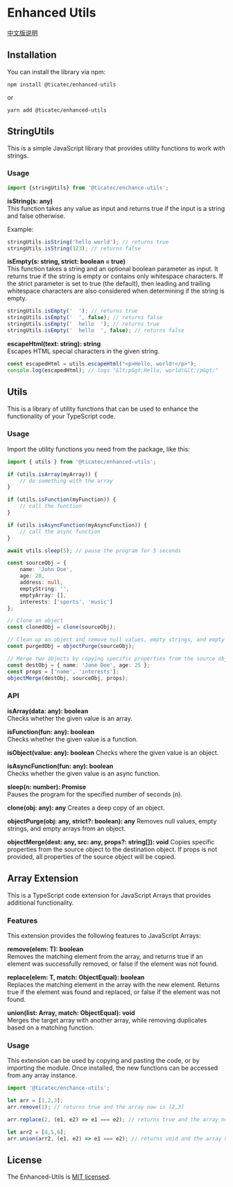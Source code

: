 # Enhanced Utils

[中文版说明](https://github.com/ticatec/web-library/blob/main/enhanced-utils/README-CN.md)

## Installation
You can install the library via npm:
```shell
npm install @ticatec/enhanced-utils
```

or 
```shell
yarn add @ticatec/enhanced-utils
```

## StringUtils
This is a simple JavaScript library that provides utility functions to work with strings.

### Usage
```typescript
import {stringUtils} from '@ticatec/enchance-utils';
```

**isString(s: any)**  
This function takes any value as input and returns true if the input is a string and false otherwise.

Example:
```typescript
stringUtils.isString('hello world'); // returns true
stringUtils.isString(123); // returns false
```

**isEmpty(s: string, strict: boolean = true)**  
This function takes a string and an optional boolean parameter as input. It returns true if the string is empty or contains only whitespace characters. If the strict parameter is set to true (the default), then leading and trailing whitespace characters are also considered when determining if the string is empty.
```typescript
stringUtils.isEmpty('  '); // returns true
stringUtils.isEmpty('  ', false); // returns false
stringUtils.isEmpty('  hello  '); // returns true
stringUtils.isEmpty('  hello  ', false); // returns false
```

**escapeHtml(text: string): string**  
Escapes HTML special characters in the given string.

```typescript
const escapedHtml = utils.escapeHtml("<p>Hello, world!</p>");
console.log(escapedHtml); // logs "&lt;p&gt;Hello, world!&lt;/p&gt;"

```
## Utils
This is a library of utility functions that can be used to enhance the functionality of your TypeScript code.  

### Usage
Import the utility functions you need from the package, like this:
```typescript
import { utils } from '@ticatec/enhanced-utils';
```

```typescript
if (utils.isArray(myArray)) {
    // do something with the array
}

if (utils.isFunction(myFunction)) {
    // call the function
}

if (utils.isAsyncFunction(myAsyncFunction)) {
    // call the async function
}

await utils.sleep(5); // pause the program for 5 seconds

const sourceObj = {
    name: 'John Doe',
    age: 28,
    address: null,
    emptyString: '',
    emptyArray: [],
    interests: ['sports', 'music']
};

// Clone an object
const clonedObj = clone(sourceObj);

// Clean up an object and remove null values, empty strings, and empty arrays
const purgedObj = objectPurge(sourceObj);

// Merge two objects by copying specific properties from the source object to the destination object
const destObj = { name: 'Jane Doe', age: 25 };
const props = ['name', 'interests'];
objectMerge(destObj, sourceObj, props);


```

### API
**isArray(data: any): boolean**  
Checks whether the given value is an array.

**isFunction(fun: any): boolean**  
Checks whether the given value is a function.

**isObject(value: any): boolean**
Checks where the given value is an object.

**isAsyncFunction(fun: any): boolean**  
Checks whether the given value is an async function.

**sleep(n: number): Promise<void>**  
Pauses the program for the specified number of seconds (n).

**clone(obj: any): any**
Creates a deep copy of an object.

**objectPurge(obj: any, strict?: boolean): any**
Removes null values, empty strings, and empty arrays from an object.

**objectMerge(dest: any, src: any, props?: string[]): void**
Copies specific properties from the source object to the destination object. If props is not provided, all properties of the source object will be copied.

## Array Extension

This is a TypeScript code extension for JavaScript Arrays that provides additional functionality.

### Features
This extension provides the following features to JavaScript Arrays:

**remove(elem: T): boolean**  
Removes the matching element from the array, and returns true if an element was successfully removed, or false if the element was not found.

**replace(elem: T, match: ObjectEqual): boolean**  
Replaces the matching element in the array with the new element. Returns true if the element was found and replaced, or false if the element was not found.

**union(list: Array<T>, match: ObjectEqual): void**  
Merges the target array with another array, while removing duplicates based on a matching function.

### Usage
This extension can be used by copying and pasting the code, or by importing the module. Once installed, the new functions can be accessed from any array instance.

```typescript
import '@ticatec/enchance-utils';

let arr = [1,2,3];
arr.remove(1); // returns true and the array now is [2,3]

arr.replace(2, (e1, e2) => e1 === e2); // returns true and the array now is [1, 2, 3]

let arr2 = [4,5,6];
arr.union(arr2, (e1, e2) => e1 === e2); // returns void and the array now is [1, 2, 3, 4, 5, 6]

```

## License  
The Enhanced-Utils is [MIT licensed](https://github.com/ticatec/web-library/blob/main/LICENSE).